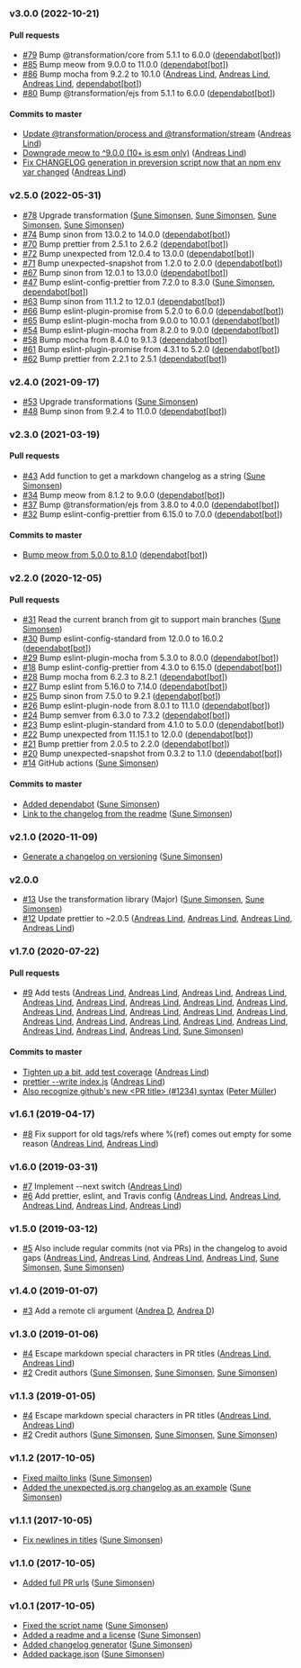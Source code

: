 ### v3.0.0 (2022-10-21)

#### Pull requests

- [#79](https://github.com/sunesimonsen/offline-github-changelog/pull/79) Bump @transformation\/core from 5.1.1 to 6.0.0 ([dependabot[bot]](mailto:49699333+dependabot[bot]@users.noreply.github.com))
- [#85](https://github.com/sunesimonsen/offline-github-changelog/pull/85) Bump meow from 9.0.0 to 11.0.0 ([dependabot[bot]](mailto:49699333+dependabot[bot]@users.noreply.github.com))
- [#86](https://github.com/sunesimonsen/offline-github-changelog/pull/86) Bump mocha from 9.2.2 to 10.1.0 ([Andreas Lind](mailto:andreaslindpetersen@gmail.com), [Andreas Lind](mailto:andreaslindpetersen@gmail.com), [Andreas Lind](mailto:andreaslindpetersen@gmail.com), [dependabot[bot]](mailto:49699333+dependabot[bot]@users.noreply.github.com))
- [#80](https://github.com/sunesimonsen/offline-github-changelog/pull/80) Bump @transformation\/ejs from 5.1.1 to 6.0.0 ([dependabot[bot]](mailto:49699333+dependabot[bot]@users.noreply.github.com))

#### Commits to master

- [Update @transformation\/process and @transformation\/stream](https://github.com/sunesimonsen/offline-github-changelog/commit/25fa63fac7a4b7cf3c93a3d047376d8c8bd6e8aa) ([Andreas Lind](mailto:andreaslindpetersen@gmail.com))
- [Downgrade meow to ^9.0.0 \(10+ is esm only\)](https://github.com/sunesimonsen/offline-github-changelog/commit/75c4422032c2b43668c638446a7be92216c675f0) ([Andreas Lind](mailto:andreaslindpetersen@gmail.com))
- [Fix CHANGELOG generation in preversion script now that an npm env var changed](https://github.com/sunesimonsen/offline-github-changelog/commit/e058f4f1bb049f4e129d08087237c7d966b5080c) ([Andreas Lind](mailto:andreaslindpetersen@gmail.com))

### v2.5.0 (2022-05-31)

- [#78](https://github.com/sunesimonsen/offline-github-changelog/pull/78) Upgrade transformation ([Sune Simonsen](mailto:sune@we-knowhow.dk), [Sune Simonsen](mailto:sune@we-knowhow.dk), [Sune Simonsen](mailto:sune@we-knowhow.dk), [Sune Simonsen](mailto:sune@we-knowhow.dk))
- [#74](https://github.com/sunesimonsen/offline-github-changelog/pull/74) Bump sinon from 13.0.2 to 14.0.0 ([dependabot[bot]](mailto:49699333+dependabot[bot]@users.noreply.github.com))
- [#70](https://github.com/sunesimonsen/offline-github-changelog/pull/70) Bump prettier from 2.5.1 to 2.6.2 ([dependabot[bot]](mailto:49699333+dependabot[bot]@users.noreply.github.com))
- [#72](https://github.com/sunesimonsen/offline-github-changelog/pull/72) Bump unexpected from 12.0.4 to 13.0.0 ([dependabot[bot]](mailto:49699333+dependabot[bot]@users.noreply.github.com))
- [#71](https://github.com/sunesimonsen/offline-github-changelog/pull/71) Bump unexpected-snapshot from 1.2.0 to 2.0.0 ([dependabot[bot]](mailto:49699333+dependabot[bot]@users.noreply.github.com))
- [#67](https://github.com/sunesimonsen/offline-github-changelog/pull/67) Bump sinon from 12.0.1 to 13.0.0 ([dependabot[bot]](mailto:49699333+dependabot[bot]@users.noreply.github.com))
- [#47](https://github.com/sunesimonsen/offline-github-changelog/pull/47) Bump eslint-config-prettier from 7.2.0 to 8.3.0 ([Sune Simonsen](mailto:sune@we-knowhow.dk), [dependabot[bot]](mailto:49699333+dependabot[bot]@users.noreply.github.com))
- [#63](https://github.com/sunesimonsen/offline-github-changelog/pull/63) Bump sinon from 11.1.2 to 12.0.1 ([dependabot[bot]](mailto:49699333+dependabot[bot]@users.noreply.github.com))
- [#66](https://github.com/sunesimonsen/offline-github-changelog/pull/66) Bump eslint-plugin-promise from 5.2.0 to 6.0.0 ([dependabot[bot]](mailto:49699333+dependabot[bot]@users.noreply.github.com))
- [#65](https://github.com/sunesimonsen/offline-github-changelog/pull/65) Bump eslint-plugin-mocha from 9.0.0 to 10.0.1 ([dependabot[bot]](mailto:49699333+dependabot[bot]@users.noreply.github.com))
- [#54](https://github.com/sunesimonsen/offline-github-changelog/pull/54) Bump eslint-plugin-mocha from 8.2.0 to 9.0.0 ([dependabot[bot]](mailto:49699333+dependabot[bot]@users.noreply.github.com))
- [#58](https://github.com/sunesimonsen/offline-github-changelog/pull/58) Bump mocha from 8.4.0 to 9.1.3 ([dependabot[bot]](mailto:49699333+dependabot[bot]@users.noreply.github.com))
- [#61](https://github.com/sunesimonsen/offline-github-changelog/pull/61) Bump eslint-plugin-promise from 4.3.1 to 5.2.0 ([dependabot[bot]](mailto:49699333+dependabot[bot]@users.noreply.github.com))
- [#62](https://github.com/sunesimonsen/offline-github-changelog/pull/62) Bump prettier from 2.2.1 to 2.5.1 ([dependabot[bot]](mailto:49699333+dependabot[bot]@users.noreply.github.com))

### v2.4.0 (2021-09-17)

- [#53](https://github.com/sunesimonsen/offline-github-changelog/pull/53) Upgrade transformations ([Sune Simonsen](mailto:sune@we-knowhow.dk))
- [#48](https://github.com/sunesimonsen/offline-github-changelog/pull/48) Bump sinon from 9.2.4 to 11.0.0 ([dependabot[bot]](mailto:49699333+dependabot[bot]@users.noreply.github.com))

### v2.3.0 (2021-03-19)

#### Pull requests

- [#43](https://github.com/sunesimonsen/offline-github-changelog/pull/43) Add function to get a markdown changelog as a string ([Sune Simonsen](mailto:sune@we-knowhow.dk))
- [#34](https://github.com/sunesimonsen/offline-github-changelog/pull/34) Bump meow from 8.1.2 to 9.0.0 ([dependabot[bot]](mailto:49699333+dependabot[bot]@users.noreply.github.com))
- [#37](https://github.com/sunesimonsen/offline-github-changelog/pull/37) Bump @transformation\/ejs from 3.8.0 to 4.0.0 ([dependabot[bot]](mailto:49699333+dependabot[bot]@users.noreply.github.com))
- [#32](https://github.com/sunesimonsen/offline-github-changelog/pull/32) Bump eslint-config-prettier from 6.15.0 to 7.0.0 ([dependabot[bot]](mailto:49699333+dependabot[bot]@users.noreply.github.com))

#### Commits to master

- [Bump meow from 5.0.0 to 8.1.0](https://github.com/sunesimonsen/offline-github-changelog/commit/b1ba32a3d586eec0dde3c94dc338b4a7de528d29) ([dependabot[bot]](mailto:49699333+dependabot[bot]@users.noreply.github.com))

### v2.2.0 (2020-12-05)

#### Pull requests

- [#31](https://github.com/sunesimonsen/offline-github-changelog/pull/31) Read the current branch from git to support main branches ([Sune Simonsen](mailto:sune@we-knowhow.dk))
- [#30](https://github.com/sunesimonsen/offline-github-changelog/pull/30) Bump eslint-config-standard from 12.0.0 to 16.0.2 ([dependabot[bot]](mailto:49699333+dependabot[bot]@users.noreply.github.com))
- [#29](https://github.com/sunesimonsen/offline-github-changelog/pull/29) Bump eslint-plugin-mocha from 5.3.0 to 8.0.0 ([dependabot[bot]](mailto:49699333+dependabot[bot]@users.noreply.github.com))
- [#18](https://github.com/sunesimonsen/offline-github-changelog/pull/18) Bump eslint-config-prettier from 4.3.0 to 6.15.0 ([dependabot[bot]](mailto:49699333+dependabot[bot]@users.noreply.github.com))
- [#28](https://github.com/sunesimonsen/offline-github-changelog/pull/28) Bump mocha from 6.2.3 to 8.2.1 ([dependabot[bot]](mailto:49699333+dependabot[bot]@users.noreply.github.com))
- [#27](https://github.com/sunesimonsen/offline-github-changelog/pull/27) Bump eslint from 5.16.0 to 7.14.0 ([dependabot[bot]](mailto:49699333+dependabot[bot]@users.noreply.github.com))
- [#25](https://github.com/sunesimonsen/offline-github-changelog/pull/25) Bump sinon from 7.5.0 to 9.2.1 ([dependabot[bot]](mailto:49699333+dependabot[bot]@users.noreply.github.com))
- [#26](https://github.com/sunesimonsen/offline-github-changelog/pull/26) Bump eslint-plugin-node from 8.0.1 to 11.1.0 ([dependabot[bot]](mailto:49699333+dependabot[bot]@users.noreply.github.com))
- [#24](https://github.com/sunesimonsen/offline-github-changelog/pull/24) Bump semver from 6.3.0 to 7.3.2 ([dependabot[bot]](mailto:49699333+dependabot[bot]@users.noreply.github.com))
- [#23](https://github.com/sunesimonsen/offline-github-changelog/pull/23) Bump eslint-plugin-standard from 4.1.0 to 5.0.0 ([dependabot[bot]](mailto:49699333+dependabot[bot]@users.noreply.github.com))
- [#22](https://github.com/sunesimonsen/offline-github-changelog/pull/22) Bump unexpected from 11.15.1 to 12.0.0 ([dependabot[bot]](mailto:49699333+dependabot[bot]@users.noreply.github.com))
- [#21](https://github.com/sunesimonsen/offline-github-changelog/pull/21) Bump prettier from 2.0.5 to 2.2.0 ([dependabot[bot]](mailto:49699333+dependabot[bot]@users.noreply.github.com))
- [#20](https://github.com/sunesimonsen/offline-github-changelog/pull/20) Bump unexpected-snapshot from 0.3.2 to 1.1.0 ([dependabot[bot]](mailto:49699333+dependabot[bot]@users.noreply.github.com))
- [#14](https://github.com/sunesimonsen/offline-github-changelog/pull/14) GitHub actions ([Sune Simonsen](mailto:sune@we-knowhow.dk))

#### Commits to master

- [Added dependabot](https://github.com/sunesimonsen/offline-github-changelog/commit/27004ebc65444b3a554d948fa5a2749aab16f523) ([Sune Simonsen](mailto:sune@we-knowhow.dk))
- [Link to the changelog from the readme](https://github.com/sunesimonsen/offline-github-changelog/commit/135264db94c4330d2dd404c99b306725c4a79569) ([Sune Simonsen](mailto:sune@we-knowhow.dk))

### v2.1.0 (2020-11-09)

- [Generate a changelog on versioning](https://github.com/sunesimonsen/offline-github-changelog/commit/837512824b5b07403116ea448eeef8018fdcd399) ([Sune Simonsen](mailto:sune@we-knowhow.dk))

### v2.0.0

- [#13](https://github.com/sunesimonsen/offline-github-changelog/pull/13) Use the transformation library \(Major\) ([Sune Simonsen](mailto:sune@we-knowhow.dk), [Sune Simonsen](mailto:sune@we-knowhow.dk))
- [#12](https://github.com/sunesimonsen/offline-github-changelog/pull/12) Update prettier to ~2.0.5 ([Andreas Lind](mailto:andreaslindpetersen@gmail.com), [Andreas Lind](mailto:andreaslindpetersen@gmail.com), [Andreas Lind](mailto:andreaslindpetersen@gmail.com), [Andreas Lind](mailto:andreaslindpetersen@gmail.com))

### v1.7.0 (2020-07-22)

#### Pull requests

- [#9](https://github.com/sunesimonsen/offline-github-changelog/pull/9) Add tests ([Andreas Lind](mailto:andreas.lind@peakon.com), [Andreas Lind](mailto:andreas.lind@peakon.com), [Andreas Lind](mailto:andreaslindpetersen@gmail.com), [Andreas Lind](mailto:andreaslindpetersen@gmail.com), [Andreas Lind](mailto:andreaslindpetersen@gmail.com), [Andreas Lind](mailto:andreaslindpetersen@gmail.com), [Andreas Lind](mailto:andreaslindpetersen@gmail.com), [Andreas Lind](mailto:andreaslindpetersen@gmail.com), [Andreas Lind](mailto:andreaslindpetersen@gmail.com), [Andreas Lind](mailto:andreaslindpetersen@gmail.com), [Andreas Lind](mailto:andreaslindpetersen@gmail.com), [Andreas Lind](mailto:andreaslindpetersen@gmail.com), [Andreas Lind](mailto:andreaslindpetersen@gmail.com), [Andreas Lind](mailto:andreaslindpetersen@gmail.com), [Andreas Lind](mailto:andreaslindpetersen@gmail.com), [Andreas Lind](mailto:andreaslindpetersen@gmail.com), [Andreas Lind](mailto:andreaslindpetersen@gmail.com), [Andreas Lind](mailto:andreaslindpetersen@gmail.com), [Andreas Lind](mailto:andreaslindpetersen@gmail.com), [Andreas Lind](mailto:andreaslindpetersen@gmail.com), [Andreas Lind](mailto:andreaslindpetersen@gmail.com), [Andreas Lind](mailto:andreaslindpetersen@gmail.com), [Sune Simonsen](mailto:sune@we-knowhow.dk))

#### Commits to master

- [Tighten up a bit, add test coverage](https://github.com/sunesimonsen/offline-github-changelog/commit/daa9eecceaee254eeda99bc878466043b0ddff7e) ([Andreas Lind](mailto:andreaslindpetersen@gmail.com))
- [prettier --write index.js](https://github.com/sunesimonsen/offline-github-changelog/commit/016a4274677b63a8fcf687be1fa8aabe91cabf26) ([Andreas Lind](mailto:andreaslindpetersen@gmail.com))
- [Also recognize github's new &lt;PR title&gt; \(\#1234\) syntax](https://github.com/sunesimonsen/offline-github-changelog/commit/51512c0a606ec8968c97fca1449f325cf10b6e07) ([Peter Müller](mailto:munter@fumle.dk))

### v1.6.1 (2019-04-17)

- [#8](https://github.com/sunesimonsen/offline-github-changelog/pull/8) Fix support for old tags\/refs where %\(ref\) comes out empty for some reason ([Andreas Lind](mailto:andreaslindpetersen@gmail.com), [Andreas Lind](mailto:andreaslindpetersen@gmail.com))

### v1.6.0 (2019-03-31)

- [#7](https://github.com/sunesimonsen/offline-github-changelog/pull/7) Implement --next switch ([Andreas Lind](mailto:andreaslindpetersen@gmail.com))
- [#6](https://github.com/sunesimonsen/offline-github-changelog/pull/6) Add prettier, eslint, and Travis config ([Andreas Lind](mailto:andreaslindpetersen@gmail.com), [Andreas Lind](mailto:andreaslindpetersen@gmail.com), [Andreas Lind](mailto:andreaslindpetersen@gmail.com), [Andreas Lind](mailto:andreaslindpetersen@gmail.com), [Andreas Lind](mailto:andreaslindpetersen@gmail.com))

### v1.5.0 (2019-03-12)

- [#5](https://github.com/sunesimonsen/offline-github-changelog/pull/5) Also include regular commits \(not via PRs\) in the changelog to avoid gaps ([Andreas Lind](mailto:andreaslindpetersen@gmail.com), [Andreas Lind](mailto:andreaslindpetersen@gmail.com), [Andreas Lind](mailto:andreaslindpetersen@gmail.com), [Andreas Lind](mailto:andreaslindpetersen@gmail.com), [Sune Simonsen](mailto:sune@we-knowhow.dk), [Sune Simonsen](mailto:sune@we-knowhow.dk))

### v1.4.0 (2019-01-07)

- [#3](https://github.com/sunesimonsen/offline-github-changelog/pull/3) Add a remote cli argument ([Andrea D](mailto:nkjoep@gmail.com), [Andrea D](mailto:nkjoep@gmail.com))

### v1.3.0 (2019-01-06)

- [#4](https://github.com/sunesimonsen/offline-github-changelog/pull/4) Escape markdown special characters in PR titles ([Andreas Lind](mailto:andreaslindpetersen@gmail.com), [Andreas Lind](mailto:andreaslindpetersen@gmail.com))
- [#2](https://github.com/sunesimonsen/offline-github-changelog/pull/2) Credit authors ([Sune Simonsen](mailto:sune@we-knowhow.dk), [Sune Simonsen](mailto:sune@we-knowhow.dk), [Sune Simonsen](mailto:sune@we-knowhow.dk))

### v1.1.3 (2019-01-05)

- [#4](https://github.com/sunesimonsen/offline-github-changelog/pull/4) Escape markdown special characters in PR titles ([Andreas Lind](mailto:andreaslindpetersen@gmail.com), [Andreas Lind](mailto:andreaslindpetersen@gmail.com))
- [#2](https://github.com/sunesimonsen/offline-github-changelog/pull/2) Credit authors ([Sune Simonsen](mailto:sune@we-knowhow.dk), [Sune Simonsen](mailto:sune@we-knowhow.dk), [Sune Simonsen](mailto:sune@we-knowhow.dk))

### v1.1.2 (2017-10-05)

- [Fixed mailto links](https://github.com/sunesimonsen/offline-github-changelog/commit/8012dbdf6f873a8c825264c062b6141d8b2f2490) ([Sune Simonsen](mailto:sune@we-knowhow.dk))
- [Added the unexpected.js.org changelog as an example](https://github.com/sunesimonsen/offline-github-changelog/commit/56f5aa60d7e6627b77d68ca851faf4abdb41be1b) ([Sune Simonsen](mailto:sune@we-knowhow.dk))

### v1.1.1 (2017-10-05)

- [Fix newlines in titles](https://github.com/sunesimonsen/offline-github-changelog/commit/08ff6fe4253b8deb06d9ec631e5ff98dc0bcb143) ([Sune Simonsen](mailto:sune@we-knowhow.dk))

### v1.1.0 (2017-10-05)

- [Added full PR urls](https://github.com/sunesimonsen/offline-github-changelog/commit/7a8de449dadb62571bfb82192511b0a9f9890008) ([Sune Simonsen](mailto:sune@we-knowhow.dk))

### v1.0.1 (2017-10-05)

- [Fixed the script name](https://github.com/sunesimonsen/offline-github-changelog/commit/c3c53dbe11c0c0682939821daf33b34453958242) ([Sune Simonsen](mailto:sune@we-knowhow.dk))
- [Added a readme and a license](https://github.com/sunesimonsen/offline-github-changelog/commit/4bb297d8d2a85fd363f5217444f3a424b4f685b0) ([Sune Simonsen](mailto:sune@we-knowhow.dk))
- [Added changelog generator](https://github.com/sunesimonsen/offline-github-changelog/commit/fd8508e573f2aaf1834bcc3784d0cacaf94acdda) ([Sune Simonsen](mailto:sune@we-knowhow.dk))
- [Added package.json](https://github.com/sunesimonsen/offline-github-changelog/commit/11fec96aeb5d53a78ca9d5f8be24dd99607c7c35) ([Sune Simonsen](mailto:sune@we-knowhow.dk))
